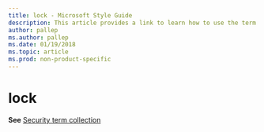 ```yaml
---
title: lock - Microsoft Style Guide
description: This article provides a link to learn how to use the term lock in Microsoft documents.
author: pallep
ms.author: pallep
ms.date: 01/19/2018
ms.topic: article
ms.prod: non-product-specific
---
```


# lock

**See** [Security term collection](~/a-z-word-list-term-collections/term-collections/security-terms.md)
